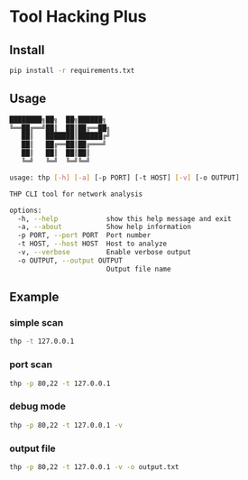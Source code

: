 # Tool Hacking Plus

## Install

```bash
pip install -r requirements.txt
```

## Usage

```bash
████████╗██╗  ██╗██████╗
╚══██╔══╝██║  ██║██╔══██╗
   ██║   ███████║██████╔╝
   ██║   ██╔══██║██╔═══╝
   ██║   ██║  ██║██║
   ╚═╝   ╚═╝  ╚═╝╚═╝

usage: thp [-h] [-a] [-p PORT] [-t HOST] [-v] [-o OUTPUT]

THP CLI tool for network analysis

options:
  -h, --help            show this help message and exit
  -a, --about           Show help information
  -p PORT, --port PORT  Port number
  -t HOST, --host HOST  Host to analyze
  -v, --verbose         Enable verbose output
  -o OUTPUT, --output OUTPUT
                        Output file name
```

## Example

### simple scan

```bash
thp -t 127.0.0.1
```

### port scan

```bash
thp -p 80,22 -t 127.0.0.1
```

### debug mode

```bash
thp -p 80,22 -t 127.0.0.1 -v
```

### output file

```bash
thp -p 80,22 -t 127.0.0.1 -v -o output.txt
```
